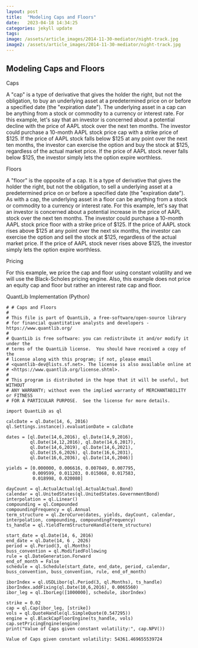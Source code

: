 ```yaml
---
layout: post
title:  "Modeling Caps and Floors"
date:   2023-04-18 14:34:25
categories: jekyll update
tags: 
image: /assets/article_images/2014-11-30-mediator/night-track.jpg
image2: /assets/article_images/2014-11-30-mediator/night-track.jpg
---
```

Modeling Caps and Floors 
---
Caps

A "cap" is a type of derivative that gives the holder the right, but not the obligation, to buy an underlying asset at a predetermined price on or before a specified date (the "expiration date"). The underlying asset in a cap can be anything from a stock or commodity to a currency or interest rate. For this example, let's say that an investor is concerned about a potential decline with the price of AAPL stock over the next ten months. The investor could purchase a 10-month AAPL stock price cap with a strike price of $125. If the price of AAPL stock falls below $125 at any point over the next ten months, the investor can exercise the option and buy the stock at $125, regardless of the actual market price. If the price of AAPL stock never falls below $125, the investor simply lets the option expire worthless.

Floors

A "floor" is the opposite of a cap. It is a type of derivative that gives the holder the right, but not the obligation, to sell a underlying asset at a predetermined price on or before a specified date (the "expiration date"). As with a cap, the underlying asset in a floor can be anything from a stock or commodity to a currency or interest rate. For this example, let's say that an investor is concerned about a potential increase in the price of AAPL stock over the next ten months. The investor could purchase a 10-month AAPL stock price floor with a strike price of $125. If the price of AAPL stock rises above $125 at any point over the next six months, the investor can exercise the option and sell the stock at $125, regardless of the actual market price. If the price of AAPL stock never rises above $125, the investor simply lets the option expire worthless.

Pricing

For this example, we price the cap and floor using constant volatility and we will use the Black-Scholes pricing engine. Also, this example does not price an equity cap and floor but rather an interest rate cap and floor. 

QuantLib Implementation (Python)

    # # Caps and Floors
    #
    # This file is part of QuantLib, a free-software/open-source library
    # for financial quantitative analysts and developers - https://www.quantlib.org/
    #
    # QuantLib is free software: you can redistribute it and/or modify it under the
    # terms of the QuantLib license.  You should have received a copy of the
    # license along with this program; if not, please email
    # <quantlib-dev@lists.sf.net>. The license is also available online at
    # <https://www.quantlib.org/license.shtml>.
    #
    # This program is distributed in the hope that it will be useful, but WITHOUT
    # ANY WARRANTY; without even the implied warranty of MERCHANTABILITY or FITNESS
    # FOR A PARTICULAR PURPOSE.  See the license for more details.

    import QuantLib as ql

    calcDate = ql.Date(14, 6, 2016)
    ql.Settings.instance().evaluationDate = calcDate

    dates = [ql.Date(14,6,2016), ql.Date(14,9,2016),
             ql.Date(14,12,2016), ql.Date(14,6,2017),
             ql.Date(14,6,2019), ql.Date(14,6,2021),
             ql.Date(15,6,2026), ql.Date(16,6,2031),
             ql.Date(16,6,2036), ql.Date(14,6,2046)]

    yields = [0.000000, 0.006616, 0.007049, 0.007795,
              0.009599, 0.011203, 0.015068, 0.017583,
              0.018998, 0.020080]

    dayCount = ql.ActualActual(ql.ActualActual.Bond)
    calendar = ql.UnitedStates(ql.UnitedStates.GovernmentBond)
    interpolation = ql.Linear()
    compounding = ql.Compounded
    compoundingFrequency = ql.Annual
    term_structure = ql.ZeroCurve(dates, yields, dayCount, calendar, interpolation, compounding, compoundingFrequency)
    ts_handle = ql.YieldTermStructureHandle(term_structure)

    start_date = ql.Date(14, 6, 2016)
    end_date = ql.Date(14, 6 , 2026)
    period = ql.Period(3, ql.Months)
    buss_convention = ql.ModifiedFollowing
    rule = ql.DateGeneration.Forward
    end_of_month = False
    schedule = ql.Schedule(start_date, end_date, period, calendar, buss_convention, buss_convention, rule, end_of_month)

    iborIndex = ql.USDLibor(ql.Period(3, ql.Months), ts_handle)
    iborIndex.addFixing(ql.Date(10,6,2016), 0.0065560)
    ibor_leg = ql.IborLeg([1000000], schedule, iborIndex)

    strike = 0.02
    cap = ql.Cap(ibor_leg, [strike])
    vols = ql.QuoteHandle(ql.SimpleQuote(0.547295))
    engine = ql.BlackCapFloorEngine(ts_handle, vols)
    cap.setPricingEngine(engine)
    print("Value of Caps given constant volatility:", cap.NPV())
    
    Value of Caps given constant volatility: 54361.469655539724
